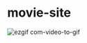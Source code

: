 # movie-site


![ezgif com-video-to-gif](https://github.com/zeynelerturk/movie-site/assets/147662920/7df1dcb4-0d58-4a22-92ce-bb9edf257bf2)
